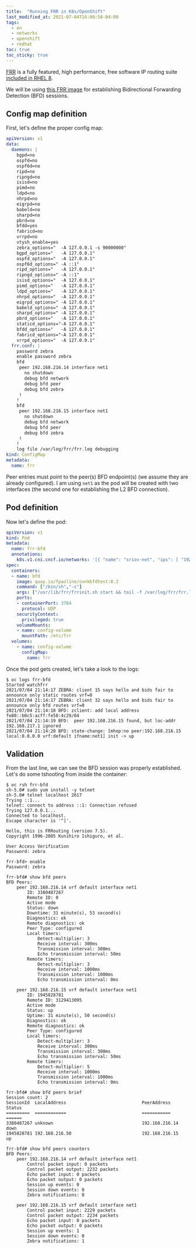 ```yaml
---
title:  "Running FRR in K8s/OpenShift"
last_modified_at: 2021-07-04T16:00:58-04:00
tags:
  - en
  - networks
  - openshift
  - redhat
toc: true
toc_sticky: true
---
```


[FRR](http://docs.frrouting.org/en/stable-7.5/) is a fully featured, high performance, free software IP routing suite [included in RHEL 8](https://access.redhat.com/documentation/en-us/red_hat_enterprise_linux/8/html/configuring_and_managing_networking/setting-your-routing-protocols_configuring-and-managing-networking).

We will be using [this FRR image](https://quay.io/repository/fpaoline/ovnkbfdtest) for establishing Bidirectional Forwarding Detection (BFD) sessions.

## Config map definition
First, let's define the proper config map:
```yaml
apiVersion: v1
data:
  daemons: |
    bgpd=no
    ospfd=no
    ospf6d=no
    ripd=no
    ripngd=no
    isisd=no
    pimd=no
    ldpd=no
    nhrpd=no
    eigrpd=no
    babeld=no
    sharpd=no
    pbrd=no
    bfdd=yes
    fabricd=no
    vrrpd=no
    vtysh_enable=yes
    zebra_options="  -A 127.0.0.1 -s 90000000"
    bgpd_options="   -A 127.0.0.1"
    ospfd_options="  -A 127.0.0.1"
    ospf6d_options=" -A ::1"
    ripd_options="   -A 127.0.0.1"
    ripngd_options=" -A ::1"
    isisd_options="  -A 127.0.0.1"
    pimd_options="   -A 127.0.0.1"
    ldpd_options="   -A 127.0.0.1"
    nhrpd_options="  -A 127.0.0.1"
    eigrpd_options=" -A 127.0.0.1"
    babeld_options=" -A 127.0.0.1"
    sharpd_options=" -A 127.0.0.1"
    pbrd_options="   -A 127.0.0.1"
    staticd_options="-A 127.0.0.1"
    bfdd_options="   -A 127.0.0.1"
    fabricd_options="-A 127.0.0.1"
    vrrpd_options="  -A 127.0.0.1"
  frr.conf: |
    password zebra
    enable password zebra
    bfd
     peer 192.168.216.14 interface net1
       no shutdown
       debug bfd network
       debug bfd peer
       debug bfd zebra
     !
    !
    bfd
     peer 192.168.216.15 interface net1
       no shutdown
       debug bfd network
       debug bfd peer
       debug bfd zebra
     !
    !
    log file /var/log/frr/frr.log debugging
kind: ConfigMap
metadata:
  name: frr
```

Peer entries must point to the peer(s) BFD endpoint(s) (we assume they are already configured). I am using `net1` as the pod will be created with two interfaces (the second one for establishing the L2 BFD connection).

## Pod definition
Now let's define the pod:

```yaml
apiVersion: v1
kind: Pod
metadata:
  name: frr-bfd
  annotations:
    k8s.v1.cni.cncf.io/networks: '[{ "name": "sriov-net", "ips": [ "192.168.216.50/24" ]}]'
spec:
  containers:
  - name: bfd
    image: quay.io/fpaoline/ovnkbfdtest:0.2
    command: ["/bin/sh","-c"]
    args: ["/usr/lib/frr/frrinit.sh start && tail -f /var/log/frr/frr.log"]
    ports:
    - containerPort: 3784
      protocol: UDP
    securityContext:
      privileged: true
    volumeMounts:
    - name: config-volume
      mountPath: /etc/frr
  volumes:
    - name: config-volume
      configMap:
        name: frr
```

Once the pod gets created, let's take a look to the logs:

```
$ oc logs frr-bfd
Started watchfrr
2021/07/04 21:14:17 ZEBRA: client 15 says hello and bids fair to announce only static routes vrf=0
2021/07/04 21:14:17 ZEBRA: client 32 says hello and bids fair to announce only bfd routes vrf=0
2021/07/04 21:14:18 BFD: zclient: add local address fe80::b0c5:acff:fe58:4c29/64
2021/07/04 21:14:19 BFD:  peer 192.168.216.15 found, but loc-addr 192.168.217.1 ignored
2021/07/04 21:14:20 BFD: state-change: [mhop:no peer:192.168.216.15 local:0.0.0.0 vrf:default ifname:net1] init -> up
```
## Validation
From the last line, we can see the BFD session was properly established. Let's do some tshooting from inside the container:

```
$ oc rsh frr-bfd
sh-5.0# sudo yum install -y telnet
sh-5.0# telnet localhost 2617
Trying ::1...
telnet: connect to address ::1: Connection refused
Trying 127.0.0.1...
Connected to localhost.
Escape character is '^]'.

Hello, this is FRRouting (version 7.5).
Copyright 1996-2005 Kunihiro Ishiguro, et al.

User Access Verification
Password: zebra

frr-bfd> enable
Password: zebra

frr-bfd# show bfd peers
BFD Peers:
    peer 192.168.216.14 vrf default interface net1
        ID: 3380487267
        Remote ID: 0
        Active mode
        Status: down
        Downtime: 31 minute(s), 53 second(s)
        Diagnostics: ok
        Remote diagnostics: ok
        Peer Type: configured
        Local timers:
            Detect-multiplier: 3
            Receive interval: 300ms
            Transmission interval: 300ms
            Echo transmission interval: 50ms
        Remote timers:
            Detect-multiplier: 3
            Receive interval: 1000ms
            Transmission interval: 1000ms
            Echo transmission interval: 0ms

    peer 192.168.216.15 vrf default interface net1
        ID: 1945828781
        Remote ID: 3129413095
        Active mode
        Status: up
        Uptime: 31 minute(s), 50 second(s)
        Diagnostics: ok
        Remote diagnostics: ok
        Peer Type: configured
        Local timers:
            Detect-multiplier: 3
            Receive interval: 300ms
            Transmission interval: 300ms
            Echo transmission interval: 50ms
        Remote timers:
            Detect-multiplier: 5
            Receive interval: 1000ms
            Transmission interval: 1000ms
            Echo transmission interval: 0ms

frr-bfd# show bfd peers brief
Session count: 2
SessionId  LocalAddress                             PeerAddress                             Status
=========  ============                             ===========                             ======
3380487267 unknown                                  192.168.216.14                          down
1945828781 192.168.216.50                           192.168.216.15                          up

frr-bfd# show bfd peers counters
BFD Peers:
    peer 192.168.216.14 vrf default interface net1
        Control packet input: 0 packets
        Control packet output: 2232 packets
        Echo packet input: 0 packets
        Echo packet output: 0 packets
        Session up events: 0
        Session down events: 0
        Zebra notifications: 0

    peer 192.168.216.15 vrf default interface net1
        Control packet input: 2229 packets
        Control packet output: 2234 packets
        Echo packet input: 0 packets
        Echo packet output: 0 packets
        Session up events: 1
        Session down events: 0
        Zebra notifications: 1
```